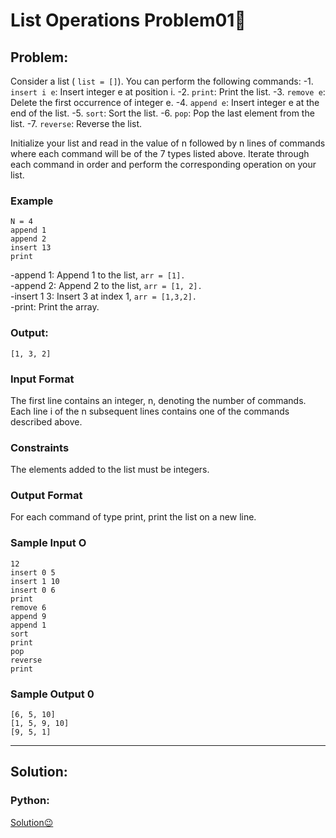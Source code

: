 # List Operations Problem01🥸

## Problem:

Consider a list ( `list = []`). You can perform the following commands:
-1. `insert i e`: Insert integer e at position i.
-2. `print`: Print the list.
-3. `remove e`: Delete the first occurrence of integer e.
-4. `append e`: Insert integer e at the end of the list.
-5. `sort`: Sort the list.
-6. `pop`: Pop the last element from the list.
-7. `reverse`: Reverse the list.

Initialize your list and read in the value of n followed by n lines of commands where each command will be of the 7 types listed above. Iterate through each command in order and perform the corresponding operation on your list.
### Example
```
N = 4
append 1
append 2
insert 13
print
```

-append 1: Append 1 to the list, `arr = [1].`</br>
-append 2: Append 2 to the list, `arr = [1, 2].`</br>
-insert 1 3: Insert 3 at index 1, `arr = [1,3,2].`</br>
-print: Print the array.

### Output:
```
[1, 3, 2]
```
### Input Format
The first line contains an integer, n, denoting the number of commands.
Each line i of the n subsequent lines contains one of the commands described above.

### Constraints
The elements added to the list must be integers.
### Output Format
For each command of type print, print the list on a new line.
### Sample Input O
```
12
insert 0 5
insert 1 10
insert 0 6
print
remove 6
append 9
append 1
sort
print
pop
reverse
print
```
### Sample Output 0
```
[6, 5, 10]
[1, 5, 9, 10]
[9, 5, 1]
```
---
## Solution:
### Python:
[Solution😉](list_operation_problem.py)

